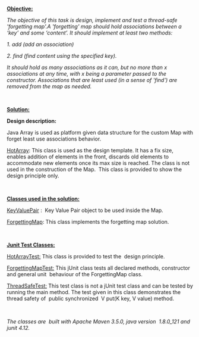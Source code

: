 <p><strong><u>Objective:</u></strong></p>
<p><em>The objective of this task is design, implement and test a thread-safe 'forgetting map'.A 'forgetting' map should hold associations between a ‘key’ and some ‘content’. It should implement at least two methods: &nbsp;</em></p>
<p><em>1. add (add an association)</em></p>
<p><em>2. find (find content using the specified key).</em></p>
<p><em>It should hold as many associations as it can, but no more than x associations at any time, with x being a parameter passed to the constructor. Associations that are least used (in a sense of 'find') are removed from the map as needed.</em></p>
<p>
  <br>
</p>
<p><strong><u>Solution:</u></strong></p>
<p><strong>Design description:</strong></p>
<p>Java Array is used as platform given data structure for the custom Map with forget least use associations behavior.</p>
<p>
  <a href="https://github.com/anjansharmasid/forgettingmap/blob/master/src/main/java/com/ori/fm/design/HotArray.java" rel="noopener noreferrer" target="_blank">HotArray</a>: This class is used as the design template. It has a fix size, enables addition of elements in the front, discards old elements to accommodate new elements once its max size is reached. The class is not used in the construction of the Map. &nbsp;This class is provided to show the design principle only.
</p>
<p>
  <br>
</p>
<p><u><strong>Classes used in the solution:</strong></u></p>
<p>
  <a href="https://github.com/anjansharmasid/forgettingmap/blob/master/src/main/java/com/ori/fm/impl/KeyValuePair.java" rel="noopener noreferrer" target="_blank">KeyValuePair</a> : &nbsp;Key Value Pair object to be used inside the Map.
</p>
<p>
  <a href="https://github.com/anjansharmasid/forgettingmap/blob/master/src/main/java/com/ori/fm/impl/ForgettingMap.java" rel="noopener noreferrer" target="_blank">ForgettingMap</a>: This class implements the forgetting map solution.
</p>
<p>
  <br>
</p>
<p><strong><u>Junit Test Classes:</u></strong></p>
<p>
  <a href="https://github.com/anjansharmasid/forgettingmap/blob/master/src/test/java/com/ori/fm/design/HotArrayTest.java" rel="noopener noreferrer" target="_blank">HotArrayTest:</a> This class is provided to test the &nbsp;design principle.
</p>
<p>
  <a href="https://github.com/anjansharmasid/forgettingmap/blob/master/src/test/java/com/ori/fm/impl/ForgettingMapTest.java" rel="noopener noreferrer" target="_blank">ForgettingMapTest:</a> This jUnit class tests all declared methods, constructor and general unit &nbsp;behaviour of the ForgettingMap class.
</p>
<p>
  <a href="https://github.com/anjansharmasid/forgettingmap/blob/master/src/test/java/com/ori/fm/impl/ThreadSafeTest.java" rel="noopener noreferrer" target="_blank">ThreadSafeTest:</a> This test class is not a jUnit test class and can be tested by running the main method. The test given in this class demonstrates the thread safety of &nbsp;public synchronized &nbsp;V put(K key, V value) method.
</p>
<p>
  <br>
</p>
<p><em>The classes are &nbsp;built with Apache Maven 3.5.0, java version &nbsp;1.8.0_121 and junit 4.12.</em></p>
<p>&nbsp;&nbsp;</p>
<p>
  <br>
</p>
